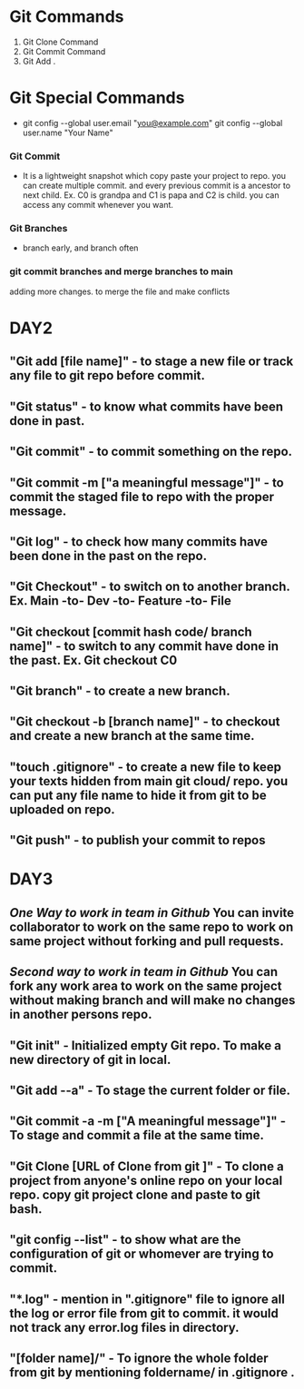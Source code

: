 # Git Commands 

1. Git Clone Command
2. Git Commit Command 
3. Git Add .  


# Git Special Commands 

*   git config --global user.email "you@example.com"
  git config --global user.name "Your Name"


### Git Commit 
* It is a lightweight snapshot which copy paste your project to repo. 
you can create multiple commit. and every previous commit is a ancestor to next child. Ex. C0 is grandpa and C1 is papa and C2 is child. you can access any commit whenever you want. 

### Git Branches 
* branch early, and branch often

### git commit branches and merge branches to main

adding more changes. to merge the file and make conflicts


# DAY2

## "Git add [file name]" - to stage a new file or track any file to git repo before commit.

## "Git status" - to know what commits have been done in past.

## "Git commit" - to commit something on the repo.

## "Git commit -m ["a meaningful message"]" - to commit the staged file to repo with the proper message.

## "Git log" - to check how many commits have been done in the past on the repo. 

## "Git Checkout" - to switch on to another branch. Ex. Main -to- Dev -to- Feature -to- File

## "Git checkout [commit hash code/ branch name]" - to switch to any commit have done in the past. Ex. Git checkout C0

## "Git branch" - to create a new branch. 

## "Git checkout -b [branch name]" - to checkout and create a new branch at the same time. 

## "touch .gitignore" - to create a new file to keep your texts hidden from main git cloud/ repo. you can put any file name to hide it from git to be uploaded on repo. 

## "Git push" - to publish your commit to repos

# DAY3

## *One Way to work in team in Github* You can invite collaborator to work on the same repo to work on same project without forking and pull requests.

## *Second way to work in team in Github* You can fork any work area to work on the same project without making branch and will make no changes in another persons repo.  

## "Git init" - Initialized empty Git repo. To make a new directory of git in local. 

## "Git add --a" - To stage the current folder or file. 

## "Git commit -a -m ["A meaningful message"]" - To stage and commit a file at the same time.

## "Git Clone [URL of Clone from git ]" - To clone a project from anyone's online repo on your local repo. copy git project clone and paste to git bash.

## "git config --list" - to show what are the configuration of git or whomever are trying to commit.

## "*.log" - mention in ".gitignore" file to ignore all the log or error file from git to commit. it would not track any error.log files in directory.

## "[folder name]/" -  To ignore the whole folder from git by mentioning foldername/ in .gitignore .

##